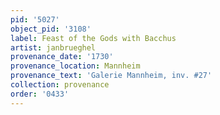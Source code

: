 ```yaml
---
pid: '5027'
object_pid: '3108'
label: Feast of the Gods with Bacchus
artist: janbrueghel
provenance_date: '1730'
provenance_location: Mannheim
provenance_text: 'Galerie Mannheim, inv. #27'
collection: provenance
order: '0433'
---
```

